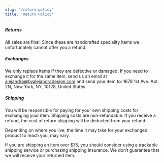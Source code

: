 ```yaml
---
slug: '/return-policy'
title: 'Return Policy'
---
```


##### Returns

All sales are final. Since these are handcrafted speciality items we unfortunately cannot offer you a refund.

##### Exchanges

We only replace items if they are defective or damaged. If you need to exchange it for the same item, send us an email at alejandra@byalejandradesign.com and send your item to: 1678 1st Ave. Apt. 2N, New York, NY, 10128, United States.

##### Shipping

You will be responsible for paying for your own shipping costs for exchanging your item. Shipping costs are non-refundable. If you receive a refund, the cost of return shipping will be deducted from your refund.

Depending on where you live, the time it may take for your exchanged product to reach you, may vary.

If you are shipping an item over \$75, you should consider using a trackable shipping service or purchasing shipping insurance. We don’t guarantee that we will receive your returned item.
